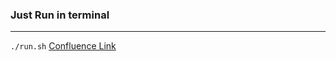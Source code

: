 <h3>Just Run in terminal</h3>
<hr/>
<code>./run.sh</code>
<a href="https://aryan920.atlassian.net/wiki/spaces/~60df7b746d06630068b4a0b4/pages/426003/Backend+.sh">Confluence Link</a>
